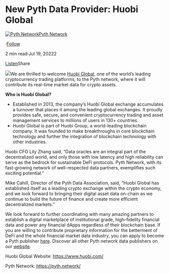 New Pyth Data Provider: Huobi Global
====================================

[![Pyth Network](https://miro.medium.com/v2/resize:fill:88:88/1*rdK3rHcWpkge6BRQRIwBjA.jpeg)](/?source=post_page-----5012c33c718b--------------------------------)[Pyth Network](/?source=post_page-----5012c33c718b--------------------------------)

·[Follow](https://medium.com/m/signin?actionUrl=https%3A%2F%2Fmedium.com%2F_%2Fsubscribe%2Fuser%2Ff55fccc0ad62&operation=register&redirect=https%3A%2F%2Fpythnetwork.medium.com%2Fnew-pyth-data-provider-huobi-global-5012c33c718b&user=Pyth+Network&userId=f55fccc0ad62&source=post_page-f55fccc0ad62----5012c33c718b---------------------post_header-----------)

2 min read·Jul 19, 20222

[Listen](https://medium.com/m/signin?actionUrl=https%3A%2F%2Fmedium.com%2Fplans%3Fdimension%3Dpost_audio_button%26postId%3D5012c33c718b&operation=register&redirect=https%3A%2F%2Fpythnetwork.medium.com%2Fnew-pyth-data-provider-huobi-global-5012c33c718b&source=-----5012c33c718b---------------------post_audio_button-----------)Share

![](https://miro.medium.com/v2/resize:fit:1400/1*j_1CFuE9Pr8_7qVljpZniQ.jpeg)We are thrilled to welcome [Huobi Global](https://www.huobi.com/), one of the world’s leading cryptocurrency trading platforms, to the Pyth network, where it will contribute its real-time market data for crypto assets.

**Who is Huobi Global?**

* Established in 2013, the company’s Huobi Global exchange accumulates a turnover that places it among the leading global exchanges. It proudly provides safe, secure, and convenient cryptocurrency trading and asset management services to millions of users in 130+ countries.
* Huobi Global is part of Huobi Group, a world-leading blockchain company. It was founded to make breakthroughs in core blockchain technology and further the integration of blockchain technology with other industries.

Huobi CFO Lily Zhang said, “Data oracles are an integral part of the decentralized world, and only those with low latency and high reliability can serve as the bedrock for sustainable DeFi protocols. Pyth Network, with its fast-growing network of well-respected data partners, exemplifies such exciting potential.”

Mike Cahill, Director of the Pyth Data Association, said, “Huobi Global has established itself as a leading crypto exchange within the crypto economy, and we look forward to bringing their digital asset data on-chain as we continue to build the future of finance and create more efficient decentralized markets.”

We look forward to further coordinating with many amazing partners to establish a digital marketplace of institutional grade, high-fidelity financial data and power any financial dApps regardless of their blockchain base. If you are willing to contribute proprietary information for the betterment of DeFi and the whole financial market data industry, you can apply to become a Pyth publisher [here](https://yyyf63zqhtu.typeform.com/PythDPA). Discover all other Pyth network data publishers on our [website](https://pyth.network/publishers/).

Huobi Global Website: <https://www.huobi.com/>

Pyth Network: <https://pyth.network/>

